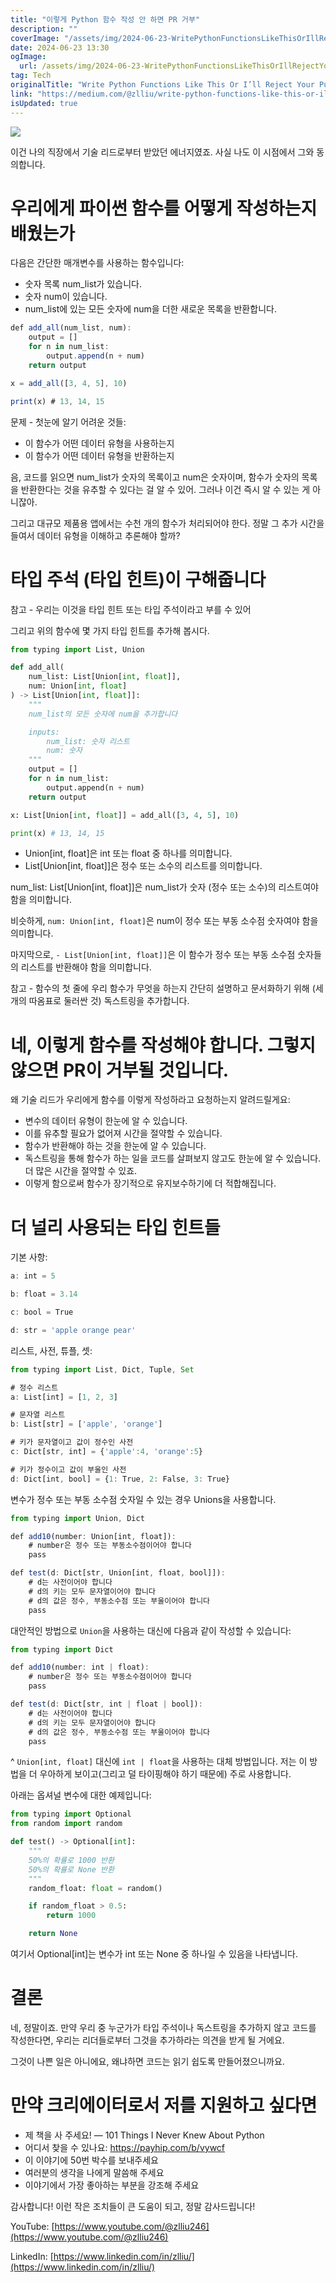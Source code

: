 ```yaml
---
title: "이렇게 Python 함수 작성 안 하면 PR 거부"
description: ""
coverImage: "/assets/img/2024-06-23-WritePythonFunctionsLikeThisOrIllRejectYourPullRequest_0.png"
date: 2024-06-23 13:30
ogImage: 
  url: /assets/img/2024-06-23-WritePythonFunctionsLikeThisOrIllRejectYourPullRequest_0.png
tag: Tech
originalTitle: "Write Python Functions Like This Or I’ll Reject Your Pull Request"
link: "https://medium.com/@zlliu/write-python-functions-like-this-or-ill-reject-your-pull-request-d8aa501ab1c4"
isUpdated: true
---
```






<img src="/assets/img/2024-06-23-WritePythonFunctionsLikeThisOrIllRejectYourPullRequest_0.png" />

이건 나의 직장에서 기술 리드로부터 받았던 에너지였죠. 사실 나도 이 시점에서 그와 동의합니다.

# 우리에게 파이썬 함수를 어떻게 작성하는지 배웠는가

다음은 간단한 매개변수를 사용하는 함수입니다:


<div class="content-ad"></div>

- 숫자 목록 num_list가 있습니다.
- 숫자 num이 있습니다.
- num_list에 있는 모든 숫자에 num을 더한 새로운 목록을 반환합니다.

```js
def add_all(num_list, num):
    output = []
    for n in num_list:
        output.append(n + num)
    return output

x = add_all([3, 4, 5], 10)

print(x) # 13, 14, 15
```

문제 - 첫눈에 알기 어려운 것들:

- 이 함수가 어떤 데이터 유형을 사용하는지
- 이 함수가 어떤 데이터 유형을 반환하는지

<div class="content-ad"></div>

음, 코드를 읽으면 num_list가 숫자의 목록이고 num은 숫자이며, 함수가 숫자의 목록을 반환한다는 것을 유추할 수 있다는 걸 알 수 있어. 그러나 이건 즉시 알 수 있는 게 아니잖아.

그리고 대규모 제품용 앱에서는 수천 개의 함수가 처리되어야 한다. 정말 그 추가 시간을 들여서 데이터 유형을 이해하고 추론해야 할까?

# 타입 주석 (타입 힌트)이 구해줍니다 

참고 - 우리는 이것을 타입 힌트 또는 타입 주석이라고 부를 수 있어

<div class="content-ad"></div>

그리고 위의 함수에 몇 가지 타입 힌트를 추가해 봅시다.

```python
from typing import List, Union

def add_all(
    num_list: List[Union[int, float]],
    num: Union[int, float]
) -> List[Union[int, float]]:
    """
    num_list의 모든 숫자에 num을 추가합니다  

    inputs:
        num_list: 숫자 리스트
        num: 숫자
    """
    output = []
    for n in num_list:
        output.append(n + num)
    return output

x: List[Union[int, float]] = add_all([3, 4, 5], 10)

print(x) # 13, 14, 15
```

- Union[int, float]은 int 또는 float 중 하나를 의미합니다.
- List[Union[int, float]]은 정수 또는 소수의 리스트를 의미합니다.

num_list: List[Union[int, float]]은 num_list가 숫자 (정수 또는 소수)의 리스트여야 함을 의미합니다.

<div class="content-ad"></div>

비슷하게, `num: Union[int, float]`은 num이 정수 또는 부동 소수점 숫자여야 함을 의미합니다.

마지막으로, `- List[Union[int, float]]`은 이 함수가 정수 또는 부동 소수점 숫자들의 리스트를 반환해야 함을 의미합니다.

참고 - 함수의 첫 줄에 우리 함수가 무엇을 하는지 간단히 설명하고 문서화하기 위해 (세 개의 따옴표로 둘러싼 것) 독스트링을 추가합니다.

# 네, 이렇게 함수를 작성해야 합니다. 그렇지 않으면 PR이 거부될 것입니다.

<div class="content-ad"></div>

왜 기술 리드가 우리에게 함수를 이렇게 작성하라고 요청하는지 알려드릴게요:

- 변수의 데이터 유형이 한눈에 알 수 있습니다.
- 이를 유추할 필요가 없어져 시간을 절약할 수 있습니다.
- 함수가 반환해야 하는 것을 한눈에 알 수 있습니다.
- 독스트링을 통해 함수가 하는 일을 코드를 살펴보지 않고도 한눈에 알 수 있습니다. 더 많은 시간을 절약할 수 있죠.
- 이렇게 함으로써 함수가 장기적으로 유지보수하기에 더 적합해집니다.

# 더 널리 사용되는 타입 힌트들

기본 사항:

<div class="content-ad"></div>

```js
a: int = 5

b: float = 3.14

c: bool = True

d: str = 'apple orange pear'
```

리스트, 사전, 튜플, 셋:

```js
from typing import List, Dict, Tuple, Set

# 정수 리스트
a: List[int] = [1, 2, 3]  

# 문자열 리스트
b: List[str] = ['apple', 'orange'] 

# 키가 문자열이고 값이 정수인 사전
c: Dict[str, int] = {'apple':4, 'orange':5}

# 키가 정수이고 값이 부울인 사전
d: Dict[int, bool] = {1: True, 2: False, 3: True}
```

변수가 정수 또는 부동 소수점 숫자일 수 있는 경우 Unions을 사용합니다.

<div class="content-ad"></div>

```js
from typing import Union, Dict

def add10(number: Union[int, float]):
    # number은 정수 또는 부동소수점이어야 합니다
    pass

def test(d: Dict[str, Union[int, float, bool]]):
    # d는 사전이어야 합니다
    # d의 키는 모두 문자열이어야 합니다
    # d의 값은 정수, 부동소수점 또는 부울이어야 합니다
    pass
```

대안적인 방법으로 `Union`을 사용하는 대신에 다음과 같이 작성할 수 있습니다:

```js
from typing import Dict

def add10(number: int | float):
    # number은 정수 또는 부동소수점이어야 합니다
    pass

def test(d: Dict[str, int | float | bool]):
    # d는 사전이어야 합니다
    # d의 키는 모두 문자열이어야 합니다
    # d의 값은 정수, 부동소수점 또는 부울이어야 합니다
    pass
```

^ `Union[int, float]` 대신에 `int | float`을 사용하는 대체 방법입니다. 저는 이 방법을 더 우아하게 보이고(그리고 덜 타이핑해야 하기 때문에) 주로 사용합니다.

<div class="content-ad"></div>

아래는 옵셔널 변수에 대한 예제입니다:

```python
from typing import Optional
from random import random

def test() -> Optional[int]:
    """
    50%의 확률로 1000 반환
    50%의 확률로 None 반환
    """
    random_float: float = random()

    if random_float > 0.5:
        return 1000

    return None
```

여기서 Optional[int]는 변수가 int 또는 None 중 하나일 수 있음을 나타냅니다.

# 결론

<div class="content-ad"></div>

네, 정말이죠. 만약 우리 중 누군가가 타입 주석이나 독스트링을 추가하지 않고 코드를 작성한다면, 우리는 리더들로부터 그것을 추가하라는 의견을 받게 될 거에요.

그것이 나쁜 일은 아니에요, 왜냐하면 코드는 읽기 쉽도록 만들어졌으니까요.

# 만약 크리에이터로서 저를 지원하고 싶다면

- 제 책을 사 주세요! — 101 Things I Never Knew About Python
- 어디서 찾을 수 있나요: https://payhip.com/b/vywcf
- 이 이야기에 50번 박수를 보내주세요
- 여러분의 생각을 나에게 말씀해 주세요
- 이야기에서 가장 좋아하는 부분을 강조해 주세요

<div class="content-ad"></div>

감사합니다! 이런 작은 조치들이 큰 도움이 되고, 정말 감사드립니다!

YouTube: [https://www.youtube.com/@zlliu246](https://www.youtube.com/@zlliu246)

LinkedIn: [https://www.linkedin.com/in/zlliu/](https://www.linkedin.com/in/zlliu/)